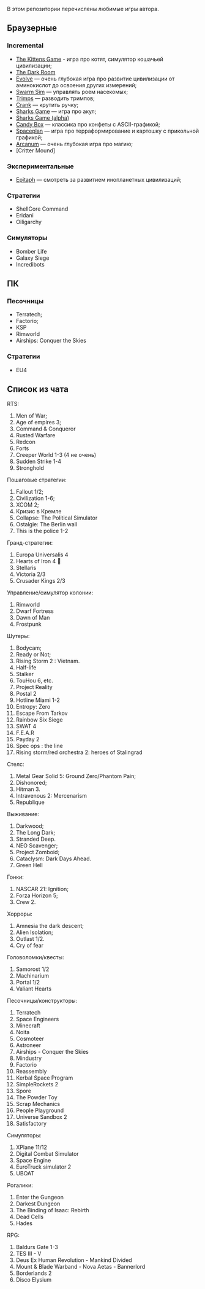 В этом репозитории перечислены любимые игры автора. 

## Браузерные

### Incremental

- [The Kittens Game](https://kittensgame.com/web/) - игра про котят, симулятор кошачьей цивилизации;
- [The Dark Room](https://adarkroom.doublespeakgames.com/)
- [Evolve](https://pmotschmann.github.io/Evolve) — очень глубокая игра про развитие цивилизации от аминокислот до освоения других измерений;
- [Swarm Sim](https://www.swarmsim.com/) — управлять роем насекомых;
- [Trimps](https://trimps.github.io/) — разводить тримпов;
- [Crank](https://faedine.com/games/crank/b40/) — крутить ручку;
- [Sharks Game](https://shark.tobot.dev/) — игра про акул;
- [Sharks Game (alpha)](https://alpha.shark.tobot.dev/)
- [Candy Box](https://candybox2.github.io/) — классика про конфеты с ASCII-графикой;
- [Spaceplan](http://jhollands.co.uk/spaceplan/) — игра про терраформирование и картошку с прикольной графикой;
- [Arcanum](https://mathiashjelm.gitlab.io/arcanum/) — очень глубокая игра про магию;
- [Critter Mound]

### Экспериментальные
- [Epitaph](https://mkremins.github.io/epitaph) — смотреть за развитием инопланетных цивилизаций;

### Стратегии
- ShellCore Command
- Eridani
- Oiligarchy

### Симуляторы
- Bomber Life
- Galaxy Siege
- Incredibots

## ПК

### Песочницы
- Terratech;
- Factorio;
- KSP
- Rimworld
- Airships: Conquer the Skies

### Стратегии
- EU4

## Список из чата

RTS:
1. Men of War;
2. Age of empires 3;
3. Command & Conqueror
4. Rusted Warfare
5. Redcon
6. Forts
7. Creeper World 1-3 (4 не очень)
8. Sudden Strike 1-4
9. Stronghold

Пошаговые стратегии:
1. Fallout 1/2;
2. Civilization 1-6;
3. XCOM 2;
4. Кризис в Кремле
5. Collapse: The Political Simulator
6. Ostalgie: The Berlin wall
8. This is the police 1-2

Гранд-стратегии:
1. Europa Universalis 4
2. Hearts of Iron 4 🥴
3. Stellaris
4. Victoria 2/3
5. Crusader Kings 2/3

Управление/симулятор колонии:
1. Rimworld
2. Dwarf Fortress
3. Dawn of Man
4. Frostpunk

Шутеры:
1. Bodycam;
2. Ready or Not;
3. Rising Storm 2 : Vietnam.
4. Half-life
5. Stalker
6. TouHou 6, etc.
7. Project Reality
8. Postal 2
9. Hotline Miami 1-2
10. Entropy: Zero
11. Escape From Tarkov
12. Rainbow Six Siege
13. SWAT 4
14. F.E.A.R
15. Payday 2
16. Spec ops : the line
17. Rising storm/red orchestra 2: heroes of Stalingrad

Стелс:
1. Metal Gear Solid 5: Ground Zero/Phantom Pain;
2. Dishonored;
3. Hitman 3.
4. Intravenous 2: Mercenarism
5. Republique

Выживание: 
1. Darkwood;
2. The Long Dark;
3. Stranded Deep.
4. NEO Scavenger;
5. Project Zomboid;
6. Cataclysm: Dark Days Ahead.
7. Green Hell

Гонки:
1. NASCAR 21: Ignition;
2. Forza Horizon 5;
3. Crew 2.

Хорроры:
1. Amnesia the dark descent;
2. Alien Isolation;
3. Outlast 1/2.
4. Cry of fear

Головоломки/квесты:
1. Samorost 1/2
2. Machinarium
3. Portal 1/2
4. Valiant Hearts

Песочницы/конструкторы:
1. Terratech
2. Space Engineers
3. Minecraft
4. Noita
5. Cosmoteer
6. Astroneer
7. Airships - Conquer the Skies
8. Mindustry
9. Factorio
10. Reassembly
11. Kerbal Space Program
12. SimpleRockets 2
13. Spore 
14. The Powder Toy
15. Scrap Mechanics
16. People Playground
17. Universe Sandbox 2
18. Satisfactory 

Симуляторы:
1. XPlane 11/12
2. Digital Combat Simulator
2. Space Engine
4. EuroTruck simulator 2
5. UBOAT

Рогалики:
1. Enter the Gungeon
2. Darkest Dungeon
3. The Binding of Isaac: Rebirth
4. Dead Cells
5. Hades

RPG:
1. Baldurs Gate 1-3
2. TES III - V
3. Deus Ex Human Revolution - Mankind Divided
5. Mount & Blade Warband - Nova Aetas - Bannerlord
6. Borderlands 2
7. Disco Elysium
